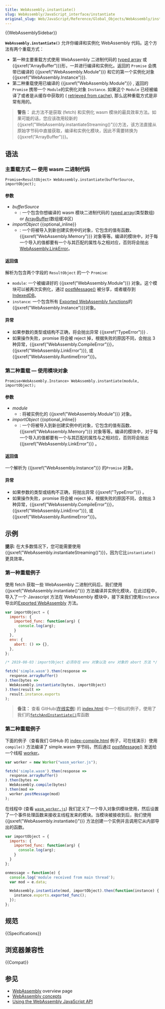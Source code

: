 ```yaml
---
title: WebAssembly.instantiate()
slug: WebAssembly/JavaScript_interface/instantiate
original_slug: Web/JavaScript/Reference/Global_Objects/WebAssembly/instantiate
---
```


{{WebAssemblySidebar}}

**`WebAssembly.instantiate()`** 允许你编译和实例化 WebAssembly 代码。这个方法有两个重载方式：

- 第一种主要重载方式使用 WebAssembly 二进制代码的 [typed array](/zh-CN/docs/Web/JavaScript/Typed_arrays) 或{{jsxref("ArrayBuffer")}}形，一并进行编译和实例化。返回的 `Promise` 会携带已编译的 {{jsxref("WebAssembly.Module")}} 和它的第一个实例化对象 {{jsxref("WebAssembly.Instance")}}.
- 第二种重载使用已编译的 {{jsxref("WebAssembly.Module")}} , 返回的 `Promise` 携带一个 `Module`的实例化对象 `Instance`. 如果这个 `Module` 已经被编译了或者是从缓存中获取的 ( [retrieved from cache](/zh-CN/docs/WebAssembly/Caching_modules)), 那么这种重载方式是非常有用的。

> **警告：** 此方法不是获取 (fetch) 和实例化 wasm 模块的最具效率方法。如果可能的话，您应该改用较新的{{jsxref("WebAssembly.instantiateStreaming()")}}方法，该方法直接从原始字节码中直接获取，编译和实例化模块，因此不需要转换为{{jsxref("ArrayBuffer")}}。

## 语法

### 主重载方式 — 使用 wasm 二进制代码

```plain
Promise<ResultObject> WebAssembly.instantiate(bufferSource, importObject);
```

#### 参数

- _bufferSource_
  - : 一个包含你想编译的 wasm 模块二进制代码的 [typed array](/zh-CN/docs/Web/JavaScript/Typed_arrays)(类型数组) or [ArrayBuffer](/zh-CN/docs/Web/JavaScript/Reference/Global_Objects/ArrayBuffer)(数组缓冲区)
- _importObject_ {{optional_inline}}
  - : 一个将被导入到新创建实例中的对象，它包含的值有函数、{{jsxref("WebAssembly.Memory")}} 对象等等。编译的模块中，对于每一个导入的值都要有一个与其匹配的属性与之相对应，否则将会抛出 [WebAssembly.LinkError](/zh-CN/docs/Web/JavaScript/Reference/Global_Objects/WebAssembly/LinkError)。

#### 返回值

解析为包含两个字段的 `ResultObject` 的一个 `Promise`:

- `module`: 一个被编译好的 {{jsxref("WebAssembly.Module")}} 对象。这个模块可以被再次实例化，通过 [postMessage()](/zh-CN/docs/Web/API/Worker/postMessage) 被分享，或者缓存到 [IndexedDB](/zh-CN/docs/WebAssembly/Caching_modules)。
- `instance`: 一个包含所有 [Exported WebAssembly functions](/zh-CN/docs/WebAssembly/Exported_functions)的{{jsxref("WebAssembly.Instance")}}对象。

#### 异常

- 如果参数的类型或结构不正确，将会抛出异常 {{jsxref("TypeError")}} .
- 如果操作失败，promise 将会被 reject 掉，根据失败的原因不同，会抛出 3 种异常，{{jsxref("WebAssembly.CompileError")}}，{{jsxref("WebAssembly.LinkError")}}, 或{{jsxref("WebAssembly.RuntimeError")}}。

### 第二种重载 — 使用模块对象

```plain
Promise<WebAssembly.Instance> WebAssembly.instantiate(module, importObject);
```

#### 参数

- _module_
  - : 将被实例化的 {{jsxref("WebAssembly.Module")}} 对象。
- _importObject_ {{optional_inline}}
  - : 一个将被导入到新创建实例中的对象，它包含的值有函数、{{jsxref("WebAssembly.Memory")}} 对象等等。编译的模块中，对于每一个导入的值都要有一个与其匹配的属性与之相对应，否则将会抛出{{jsxref("WebAssembly.LinkError")}} 。

#### 返回值

一个解析为 {{jsxref("WebAssembly.Instance")}} 的`Promise` 对象。

#### 异常

- 如果参数的类型或结构不正确，将抛出异常 {{jsxref("TypeError")}} 。
- 如果操作失败，promise 将会被 reject 掉，根据失败的原因不同，会抛出 3 种异常，{{jsxref("WebAssembly.CompileError")}}，{{jsxref("WebAssembly.LinkError")}}, 或{{jsxref("WebAssembly.RuntimeError")}}。

## 示例

**提示**: 在大多数情况下，您可能需要使用{{jsxref("WebAssembly.instantiateStreaming()")}}，因为它比`instantiate()`更具效率。

### 第一种重载例子

使用 fetch 获取一些 WebAssembly 二进制代码后，我们使用 {{jsxref("WebAssembly.instantiate()")}} 方法编译并实例化模块，在此过程中，导入了一个 Javascript 方法在 WebAssembly 模块中，接下来我们使用`Instance` 导出的[Exported WebAssembly](/zh-CN/docs/WebAssembly/Exported_functions) 方法。

```js
var importObject = {
  imports: {
    imported_func: function(arg) {
      console.log(arg);
    }
  },
  env: {
    abort: () => {},
  },
};

/* 2019-08-03：importObject 必须存在 env 对象以及 env 对象的 abort 方法 */

fetch('simple.wasm').then(response =>
  response.arrayBuffer()
).then(bytes =>
  WebAssembly.instantiate(bytes, importObject)
).then(result =>
  result.instance.exports
);
```

> **备注：** 查看 GitHub([在线实例](https://mdn.github.io/webassembly-examples/js-api-examples/)) 的 [index.html](https://github.com/mdn/webassembly-examples/blob/master/js-api-examples/index.html) 中一个相似的例子，使用了我们的[`fetchAndInstantiate()`](https://github.com/mdn/webassembly-examples/blob/master/wasm-utils.js#L1)库函数

### 第二种重载例子

下面的例子（查看我们 GitHub 的 [index-compile.html](https://github.com/mdn/webassembly-examples/blob/master/js-api-examples/index-compile.html) 例子，可在线演示）使用 `compile()` 方法编译了 simple.wasm 字节码，然后通过 [postMessage()](/zh-CN/docs/Web/API/Worker/postMessage) 发送给一个线程 [worker](/zh-CN/docs/Web/API/Web_Workers_API)。

```js
var worker = new Worker("wasm_worker.js");

fetch('simple.wasm').then(response =>
  response.arrayBuffer()
).then(bytes =>
  WebAssembly.compile(bytes)
).then(mod =>
  worker.postMessage(mod)
);
```

在线程中 (查看 [`wasm_worker.js`](https://github.com/mdn/webassembly-examples/blob/master/js-api-examples/wasm_worker.js)) 我们定义了一个导入对象供模块使用，然后设置了一个事件处理函数来接收主线程发来的模块。当模块被接收到后，我们使用{{jsxref("WebAssembly.instantiate()")}} 方法创建一个实例并且调用它从内部导出的函数。

```js
var importObject = {
  imports: {
    imported_func: function(arg) {
      console.log(arg);
    }
  }
};

onmessage = function(e) {
  console.log('module received from main thread');
  var mod = e.data;

  WebAssembly.instantiate(mod, importObject).then(function(instance) {
    instance.exports.exported_func();
  });
};
```

## 规范

{{Specifications}}

## 浏览器兼容性

{{Compat}}

## 参见

- [WebAssembly](/zh-CN/docs/WebAssembly) overview page
- [WebAssembly concepts](/zh-CN/docs/WebAssembly/Concepts)
- [Using the WebAssembly JavaScript API](/zh-CN/docs/WebAssembly/Using_the_JavaScript_API)
